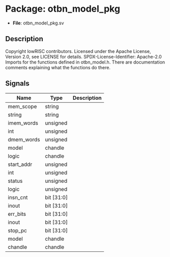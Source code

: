 # Package: otbn_model_pkg

- **File**: otbn_model_pkg.sv
## Description

 Copyright lowRISC contributors.
 Licensed under the Apache License, Version 2.0, see LICENSE for details.
 SPDX-License-Identifier: Apache-2.0
 Imports for the functions defined in otbn_model.h. There are documentation comments explaining
 what the functions do there.


## Signals

| Name       | Type       | Description |
| ---------- | ---------- | ----------- |
| mem_scope  | string     |             |
| string     | string     |             |
| imem_words | unsigned   |             |
| int        | unsigned   |             |
| dmem_words | unsigned   |             |
| model      | chandle    |             |
| logic      | chandle    |             |
| start_addr | unsigned   |             |
| int        | unsigned   |             |
| status     | unsigned   |             |
| logic      | unsigned   |             |
| insn_cnt   | bit [31:0] |             |
| inout      | bit [31:0] |             |
| err_bits   | bit [31:0] |             |
| inout      | bit [31:0] |             |
| stop_pc    | bit [31:0] |             |
| model      | chandle    |             |
| chandle    | chandle    |             |
